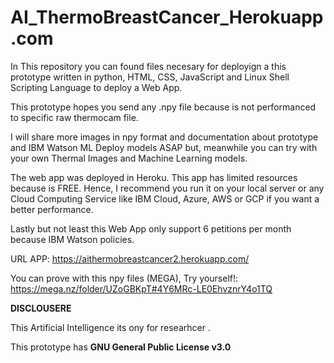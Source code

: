 # AI_ThermoBreastCancer_Herokuapp.com

In This repository you can found files necesary for deployign a this prototype written in python, HTML, CSS, JavaScript and Linux Shell Scripting Language to deploy a Web App.

This prototype hopes you send any .npy file because is not performanced to specific raw thermocam file.

I will share more images in npy format and documentation about prototype and IBM Watson ML Deploy models ASAP but, meanwhile you can try with your own Thermal Images and Machine Learning models.

The web app was deployed in Heroku. This app has limited resources because is FREE. Hence, I recommend you run it on your local server or any Cloud Computing Service like IBM Cloud, Azure, AWS or GCP if you want a better performance.

Lastly but not least this Web App only support 6 petitions per month because IBM Watson policies.

URL APP: https://aithermobreastcancer2.herokuapp.com/

You can prove with this npy files (MEGA), Try yourself!: https://mega.nz/folder/UZoGBKpT#4Y6MRc-LE0EhvznrY4o1TQ 

**DISCLOUSERE**

This Artificial Intelligence its ony for researhcer .

This prototype has **GNU General Public License v3.0**
